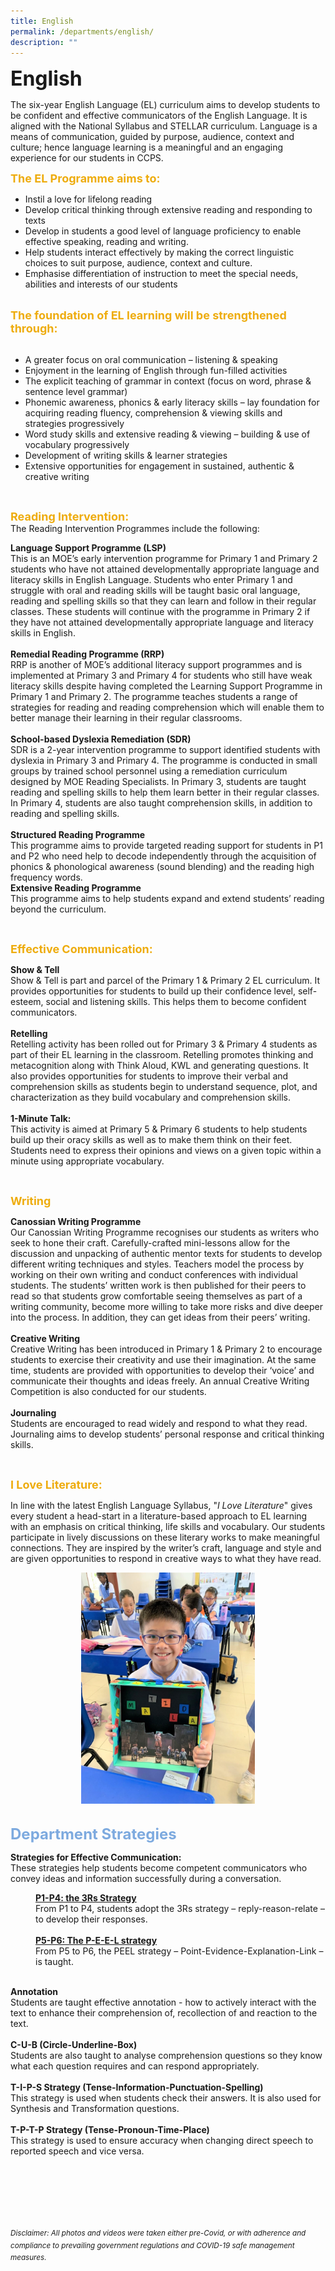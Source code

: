 ```yaml
---
title: English
permalink: /departments/english/
description: ""
---
```

<b><font size=6>English</font></b>

The six-year English Language (EL) curriculum aims to develop students to be confident and effective communicators of the English Language. It is aligned with the National Syllabus and STELLAR curriculum. Language is a means of communication, guided by purpose, audience, context and culture; hence language learning is a meaningful and an engaging experience for our students in CCPS.  
  
<b><font size=4 color="#eeac0d">The EL Programme aims to:</font></b>

 *   Instil a love for lifelong reading
 *   Develop critical thinking through extensive reading and responding to texts
 *   Develop in students a good level of language proficiency to enable effective speaking, reading and writing.
 *   Help students interact effectively by making the correct linguistic choices to suit purpose, audience, context and culture.
 *   Emphasise differentiation of instruction to meet the special needs, abilities and interests of our students

<br>
<b><font size=4 color="#eeac0d">The foundation of EL learning will be strengthened through:</font></b>
<br><br>

*   A greater focus on oral communication – listening & speaking
*   Enjoyment in the learning of English through fun-filled activities
*   The explicit teaching of grammar in context (focus on word, phrase & sentence level grammar)
 *   Phonemic awareness, phonics & early literacy skills – lay foundation for acquiring reading fluency, comprehension & viewing skills and strategies progressively
 *   Word study skills and extensive reading & viewing – building & use of vocabulary progressively
 *   Development of writing skills & learner strategies
 *   Extensive opportunities for engagement in sustained, authentic & creative writing

<br>

<b><font size=4 color="#eeac0d">Reading Intervention:</font></b>
<br>
The Reading Intervention Programmes include the following:  

<b>Language Support Programme (LSP)</b>
<br>
This is an MOE’s early intervention programme for Primary 1 and Primary 2 students who have not attained developmentally appropriate language and literacy skills in English Language. Students who enter Primary 1 and struggle with oral and reading skills will be taught basic oral language, reading and spelling skills so that they can learn and follow in their regular classes. These students will continue with the programme in Primary 2 if they have not attained developmentally appropriate language and literacy skills in English.  
<br>
<b>Remedial Reading Programme (RRP)</b>
<br>
RRP is another of MOE’s additional literacy support programmes and is implemented at Primary 3 and Primary 4 for students who still have weak literacy skills despite having completed the Learning Support Programme in Primary 1 and Primary 2. The programme teaches students a range of strategies for reading and reading comprehension which will enable them to better manage their learning in their regular classrooms.  
<br>
<b>School-based Dyslexia Remediation (SDR)</b>
<br>
SDR is a 2-year intervention programme to support identified students with dyslexia in Primary 3 and Primary 4. The programme is conducted in small groups by trained school personnel using a remediation curriculum designed by MOE Reading Specialists. In Primary 3, students are taught reading and spelling skills to help them learn better in their regular classes. In Primary 4, students are also taught comprehension skills, in addition to reading and spelling skills.  
<br>
<b>Structured Reading Programme</b>
<br>
This programme aims to provide targeted reading support for students in P1 and P2 who need help to decode independently through the acquisition of phonics & phonological awareness (sound blending) and the reading high frequency words. <br>
<b>Extensive Reading Programme</b>
<br>
This programme aims to help students expand and extend students’ reading beyond the curriculum.  

<br>

<b><font size=4 color="#eeac0d">Effective Communication:</font></b>

<b>Show & Tell</b>
<br>
Show & Tell is part and parcel of the Primary 1 & Primary 2 EL curriculum. It provides opportunities for students to build up their confidence level, self-esteem, social and listening skills. This helps them to become confident communicators.  
<br>
<b>Retelling</b>
<br>
Retelling activity has been rolled out for Primary 3 & Primary 4 students as part of their EL learning in the classroom. Retelling promotes thinking and metacognition along with Think Aloud, KWL and generating questions. It also provides opportunities for students to improve their verbal and comprehension skills as students begin to understand sequence, plot, and characterization as they build vocabulary and comprehension skills.  
<br>
<b>1-Minute Talk:</b>
<br>
This activity is aimed at Primary 5 & Primary 6 students to help students build up their oracy skills as well as to make them think on their feet. Students need to express their opinions and views on a given topic within a minute using appropriate vocabulary.     

<br>

<b><font size=4 color="#eeac0d">Writing</font></b>

<b>Canossian Writing Programme</b>
<br>
Our Canossian Writing Programme recognises our students as writers who seek to hone their craft. Carefully-crafted mini-lessons allow for the discussion and unpacking of authentic mentor texts for students to develop different writing techniques and styles. Teachers model the process by working on their own writing and conduct conferences with individual students. The students’ written work is then published for their peers to read so that students grow comfortable seeing themselves as part of a writing community, become more willing to take more risks and dive deeper into the process. In addition, they can get ideas from their peers’ writing.  
<br>
<b>Creative Writing</b>
<br>
Creative Writing has been introduced in Primary 1 & Primary 2 to encourage students to exercise their creativity and use their imagination. At the same time, students are provided with opportunities to develop their ‘voice’ and communicate their thoughts and ideas freely. An annual Creative Writing Competition is also conducted for our students.  
<br>
<b>Journaling</b>
<br>
Students are encouraged to read widely and respond to what they read. Journaling aims to develop students’ personal response and critical thinking skills.  

<br>

<b><font size=4 color="#eeac0d">I Love Literature:</font></b>  

In line with the latest English Language Syllabus, "<em>I Love Literature</em>" gives every student a head-start in a literature-based approach to EL learning with an emphasis on critical thinking, life skills and vocabulary. Our students participate in lively discussions on these literary works to make meaningful connections. They are inspired by the writer’s craft, language and style and are given opportunities to respond in creative ways to what they have read.

<center>
<img src="/images/Departments/English%201.jpg" style="width:55%">
</center>

<br>

<b><font size=5 color="#7daadf">Department Strategies</font></b>

<b>Strategies for Effective Communication:</b>
<br>
These strategies help students become competent communicators who convey ideas and information successfully during a conversation.
</p>
<p style="margin-left: 40px">
<b><u>P1-P4: the 3Rs Strategy</u></b>
<br>
From P1 to P4, students adopt the 3Rs strategy – reply-reason-relate – to develop their responses.
<br>
<br>
<b><u>P5-P6: The P-E-E-L strategy</u></b>
<br>
From P5 to P6, the PEEL strategy – Point-Evidence-Explanation-Link – is taught.
</p>
<br>
<b>Annotation</b>
<br>
Students are taught effective annotation - how to actively interact with the text to enhance their comprehension of, recollection of and reaction to the text.  
<br>
<br>
<b>C-U-B (Circle-Underline-Box)</b>
<br>
Students are also taught to analyse comprehension questions so they know what each question requires and can respond appropriately.  
<br>
<br>
<b>T-I-P-S Strategy (Tense-Information-Punctuation-Spelling)</b>
<br>
This strategy is used when students check their answers. It is also used for Synthesis and Transformation questions.  
<br>
<br>
<b>T-P-T-P Strategy (Tense-Pronoun-Time-Place)</b>
<br>
This strategy is used to ensure accuracy when changing direct speech to reported speech and vice versa.


<br><br><br><br><br><br>
<sup>_Disclaimer: All photos and videos were taken either pre-Covid, or with adherence and compliance to prevailing government regulations and COVID-19 safe management measures._</sup>
